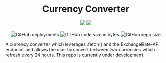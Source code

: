 <div align="center">

<h1>Currency Converter</h1>

![](https://api.checklyhq.com/v1/badges/checks/73930ffd-d602-4c32-bce6-08f1bac2acf8?style=for-the-badge&theme=dark) ![](https://api.checklyhq.com/v1/badges/checks/73930ffd-d602-4c32-bce6-08f1bac2acf8?style=for-the-badge&theme=dark&responseTime=true) <br><br> ![GitHub deployments](https://img.shields.io/github/deployments/asbhogal/Currency-Converter/production?label=DEPLOYMENT%20STATE&style=for-the-badge&labelColor=000) ![GitHub code size in bytes](https://img.shields.io/github/languages/code-size/asbhogal/Currency-Converter?style=for-the-badge&labelColor=000) ![GitHub repo size](https://img.shields.io/github/repo-size/asbhogal/Currency-Converter?color=blueviolet&style=for-the-badge&labelColor=000)

</div>

A currency converter which leverages .fetch() and the ExchangeRate-API endpoint and allows the user to convert between two currencies which refresh every 24 hours. This repo is currently under development.